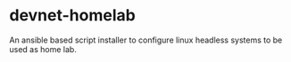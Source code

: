 # devnet-homelab
An ansible based script installer to configure linux headless systems to be used as home lab.
